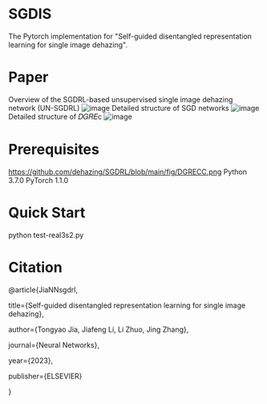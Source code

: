 # SGDIS
The Pytorch implementation for "Self-guided disentangled representation learning for single image dehazing".

# Paper
Overview of the SGDRL-based unsupervised single image dehazing network (UN-SGDRL)
![image](https://github.com/dehazing/SGDRL/blob/main/fig/unsupervised.png)
Detailed structure of SGD networks
![image](https://github.com/dehazing/SGDRL/blob/main/fig/SGDIS.png)
Detailed structure of 𝐷𝐺𝑅𝐸c
![image](https://github.com/dehazing/SGDRL/blob/main/fig/DGRECC.png)
# Prerequisites
https://github.com/dehazing/SGDRL/blob/main/fig/DGRECC.png
Python 3.7.0
PyTorch 1.1.0

# Quick Start

python test-real3s2.py 

# Citation
@article{JiaNNsgdrl,

  title={Self-guided disentangled representation learning for single image dehazing},
  
  author={Tongyao Jia, Jiafeng Li, Li Zhuo, Jing Zhang},
  
  journal={Neural Networks},
  
  year={2023},
  
  publisher={ELSEVIER}
  
}


